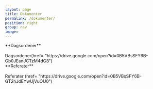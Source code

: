 ```yaml
---
layout: page
title: Dokumenter
permalink: /dokumenter/
position: right
group: nav
image:
---
```


<div class="row">
  <div class = "col-sm-6">
**Dagsordener**
<br /> <br />
Dagsordener(href= "https://drive.google.com/open?id=0B5VBsSFY6B-Gb0JEanJCTzM4dG8")
  </div> 
  
  <div class = "col-sm-6">
**Referater**
<br /> <br />
Referater (href= "https://drive.google.com/open?id=0B5VBsSFY6B-GT2hJdEYwUjVuOU0") 
  </div>
  
